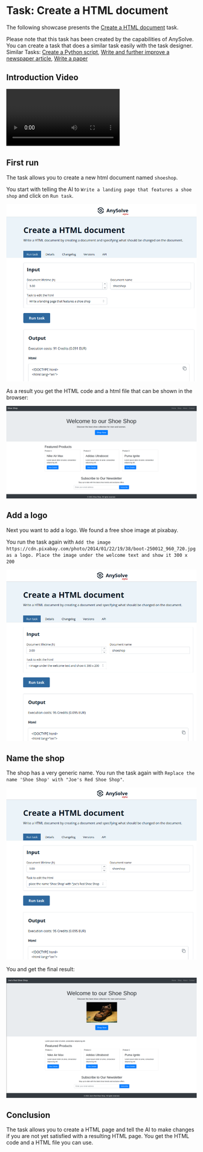 # Task: Create a HTML document

The following showcase presents the [Create a HTML document](https://www.anysolve.ai/tasks/u-ba835df8268fc301-create-a-html-document) task.

Please note that this task has been created by the capabilities of AnySolve. You can create a task that does a similar task easily with the task designer. Similar Tasks: [Create a Python script](https://www.anysolve.ai/tasks/u-ba835df8268fc301-create-a-python-script), [Write and further improve a newspaper article](https://www.anysolve.ai/tasks/u-ba835df8268fc301-write-and-further-improve-a-newspaper-article), [Write a paper](https://www.anysolve.ai/tasks/u-ba835df8268fc301-write-a-paper)

## Introduction Video

![type:video](create-html-document.mp4)

## First run

The task allows you to create a new html document named `shoeshop`.

You start with telling the AI to `Write a landing page that features a shoe shop` and click on `Run task`.

![Screenshot](basic.png)

As a result you get the HTML code and a html file that can be shown in the browser:

![Screenshot](basic-result.png)

## Add a logo

Next you want to add a logo. We found a free shoe image at pixabay.

You run the task again with `Add the image https://cdn.pixabay.com/photo/2014/01/22/19/38/boot-250012_960_720.jpg as a logo. Place the image under the welcome text and show it 300 x 200`

![Screenshot](add-img.png)

## Name the shop

The shop has a very generic name. You run the task again with `Replace the name 'Shoe Shop' with "Joe's Red Shoe Shop"`.

![Screenshot](naming.png)

You and get the final result:

![Screenshot](final.png)

## Conclusion

The task allows you to create a HTML page and tell the AI to make changes if you are not yet satisfied with a resulting HTML page. You get the HTML code and a HTML file you can use.
